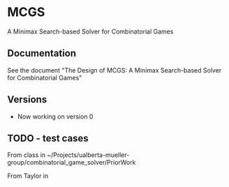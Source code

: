 # MCGS

A Minimax Search-based Solver for Combinatorial Games

## Documentation
See the document "The Design of MCGS:
A Minimax Search-based Solver for Combinatorial Games"

## Versions
- Now working on version 0

## TODO - test cases
From class in ~/Projects/ualberta-mueller-group/combinatorial_game_solver/PriorWork

From Taylor in 